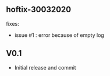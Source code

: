 hoftix-30032020
---------------
fixes:
- issue #1 : error because of empty log 


V0.1
----
- Initial release and commit  
